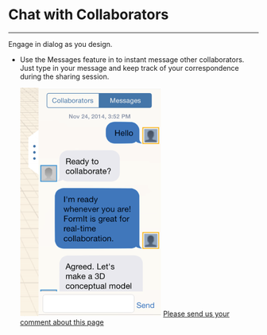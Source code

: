 # Chat with Collaborators

----

Engage in dialog as you design.
 

* Use the Messages feature in to instant message other collaborators. Just type in your message and keep track of your correspondence during the sharing session. 
    
    ![](Images/GUID-854D2503-24C9-4F16-ABBC-8732EC90570A-low.png)
[Please send us your comment about this page](#)